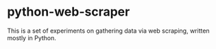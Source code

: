 # python-web-scraper
This is a set of experiments on gathering data via web scraping, written mostly in Python.
